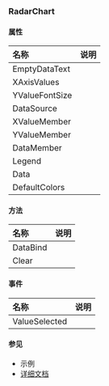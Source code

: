 ### RadarChart

#### 属性
| 名称 | 说明 |
|:---|:---|
| EmptyDataText |  |
| XAxisValues |  |
| YValueFontSize |  |
| DataSource |  |
| XValueMember |  |
| YValueMember |  |
| DataMember |  |
| Legend |  |
| Data |  |
| DefaultColors |  |

#### 方法
| 名称 | 说明 |
|:---|:---|
| DataBind |  |
| Clear |  |

#### 事件
| 名称 | 说明 |
|:---|:---|
| ValueSelected |  |

#### 参见
* 示例
* [详细文档](https://www.smobiler.com/Help/html/T_Smobiler_Core_Controls_RadarChart.htm)